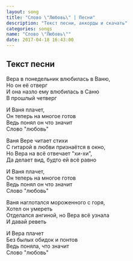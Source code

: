 ```yaml
---
layout: song
title: "Слово \"Любовь\" | Песни"
description: "Текст песни, аккорды и скачать"
categories: songs
name: "Слово \"Любовь\""
date: 2017-04-18 16:43:00
---
```



## Текст песни  
Вера в понедельник влюбилась в Ваню,  
Но он её отверг  
И она назло ему влюбилась в Саню  
В прошлый четверг  

И Ваня плачет,  
Он теперь на многое готов  
Ведь понял он что значит  
Слово "любовь"  

Ваня Вере читает стихи  
С гитарой в любви признаётся в окно,  
Но Вера на всё отвечает "хи-хи",  
Да делает вид, будто ей всё равно  

И Ваня плачет,  
Он теперь на многое готов  
Ведь понял он что значит  
Слово "любовь"  

Ваня наглотался мороженного с горя,  
Хотел он умереть  
Отделался ангиной, но Вера всё узнала  
И давай реветь  

И Вера плачет  
Без былых обидок и понтов  
Ведь поняла, что значит  
Слово "любовь"  